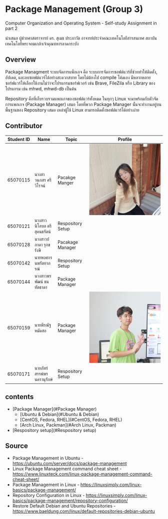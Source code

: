 # Package Management (Group 3)
Computer Organization and Operating System - Self-study Assignment in part 2

นำเสนอ ผู้ช่วยศาสตราจารย์ ดร. สุเมธ ประภาวัต อาจารย์ประจำคณะเทคโนโลยีสารสนเทศ สถาบันเทคโนโลยีพระจอมเกล้าเจ้าคุณทหารลาดกระบัง

## Overview
Package Managment ระบบจัดการแพ็กเกจ คือ ระบบการจัดการซอฟต์แวร์ที่ช่วยทำให้ติดตั้ง, อัปเดต, และลบซอฟต์แวร์ได้อย่างสะดวกสบาย โดยไม่ต้องไป compile โค้ดเอง มีหลากหลายซอร์ฟแวร์ให้เลือกใช้งานไม่ว่าจะโปรแกรมซอร์ฟเวอร์ เช่น Brave, FileZila หรือ Library ของโปรแกรม เช่น mhwd, mhwd-db เป็นต้น

Repository คือที่เก็บรวบรวมแพกเกจของซอฟต์แวร์ทั้งหมด ในทุกๆ Linux จะมาพร้อมกับตัวจัดการแพกเกจ (Package Manager) เสมอ โดยที่พวก Package Manager นั้นจะทำงานอยู่บนพื้นฐานของ Repository เสมอ เหล่าผู้ใช้ Linux สามารถติดตั้งซอฟต์แวร์ได้อย่างง่าย

## Contributor
| Student ID | Name | Topic | Profile |
|--|--|--|--|
| 65070115 | นางสาวนภสร ศรีวิโรจน์ | Pacakge Manger | ![65070115](assets/image/65070115.jpg)|
| 65070121 | นางสาวนิโลบล  ตรีสุคนธรัตน์ | Respository Setup |  |
| 65070128 | นางสาวปภาดา รุกขรังษี | Pacakage Manager |  |
| 65070142 | นายพงศกร นพรัตยาภรณ์ | Respository Setup |  |
| 65070144 | นางสาวพรพัฒน์ ธนทัตธาดา | Package Manager |  |
| 65070159 | นายพีรณัฐ หมัดสอ | Package Manager | ![65070159](assets/image/65070159.jpg)  |
| 65070171 | นายภัทร์สรรพ์พร นครานุรักษ์ | Respository Setup |  |

## contents
- [Package Manager](#Package Manager)
  - [Ubuntu & Debian](#Ubuntu & Debian)
  - [CentOS, Fedora, RHEL](#CentOS, Fedora, RHEL)
  - [Arch Linux, Packman](#Arch Linux, Packman)
- [Respository setup](#Respository setup)
## Source
* Package Management in Ubuntu - https://ubuntu.com/server/docs/package-management
* Linux Package Management command cheat sheet - https://www.linuxteck.com/linux-package-management-command-cheat-sheet/
* Package Management in Linux - https://linuxsimply.com/linux-basics/package-management/
* Repository Configuration in Linux - https://linuxsimply.com/linux-basics/package-management/repository-configuration/
* Restore Default Debian and Ubuntu Repositories - https://www.baeldung.com/linux/default-repositories-debian-ubuntu
